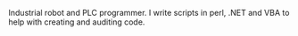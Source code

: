 Industrial robot and PLC programmer.
I write scripts in perl, .NET and VBA to help with creating and auditing code.
